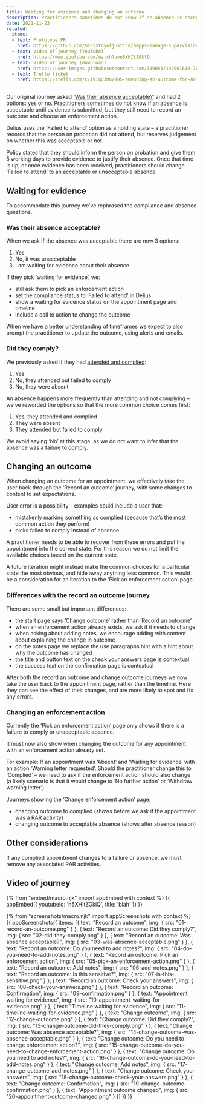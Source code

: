 ```yaml
---
title: Waiting for evidence and changing an outcome
description: Practitioners sometimes do not know if an absence is acceptable until evidence is submitted
date: 2021-11-23
related:
  items:
  - text: Prototype PR
    href: https://github.com/ministryofjustice/hmpps-manage-supervisions-prototype/pull/390
  - text: Video of journey (YouTube)
    href: https://www.youtube.com/watch?v=n5XHItZGklQ
  - text: Video of journey (download)
    href: https://user-images.githubusercontent.com/319055/142901619-7cf8fe02-77ec-4b4b-9c4c-13ab3cfe97a2.mov
  - text: Trello ticket
    href: https://trello.com/c/IVIq03M6/995-amending-an-outcome-for-an-appointment-based-on-new-information
---
```


Our original journey asked ‘[Was their absence acceptable?](/record-an-outcome/#if-they-did-not-attend-was-absence-acceptable)’ and had 2 options: yes or no. Practitioners sometimes do not know if an absence is acceptable until evidence is submitted, but they still need to record an outcome and choose an enforcement action.

Delius uses the ‘Failed to attend’ option as a holding state – a practitioner records that the person on probation did not attend, but reserves judgement on whether this was acceptable or not.

Policy states that they should inform the person on probation and give them 5 working days to provide evidence to justify their absence. Once that time is up, or once evidence has been received, practitioners should change ‘Failed to attend’ to an acceptable or unacceptable absence.

## Waiting for evidence

To accommodate this journey we’ve rephrased the compliance and absence questions.

### Was their absence acceptable?

When we ask if the absence was acceptable there are now 3 options:

1. Yes
2. No, it was unacceptable
3. I am waiting for evidence about their absence

If they pick ‘waiting for evidence’, we:

- still ask them to pick an enforcement action
- set the compliance status to ‘Failed to attend’ in Delius
- show a waiting for evidence status on the appointment page and timeline
- include a call to action to change the outcome

When we have a better understanding of timeframes we expect to also prompt the practitioner to update the outcome, using alerts and emails.

### Did they comply?

We previously asked if they had [attended and complied](/record-an-outcome/#did-they-attend-and-comply):

1. Yes
2. No, they attended but failed to comply
3. No, they were absent

An absence happens more frequently than attending and not complying – we’ve reworded the options so that the more common choice comes first:

1. Yes, they attended and complied
2. They were absent
3. They attended but failed to comply

We avoid saying ‘No’ at this stage, as we do not want to infer that the absence was a failure to comply.

## Changing an outcome

When changing an outcome for an appointment, we effectively take the user back through the ‘Record an outcome’ journey, with some changes to content to set expectations.

User error is a possibility – examples could include a user that:

- mistakenly marking something as complied (because that’s the most common action they perform)
- picks failed to comply instead of absence

A practitioner needs to be able to recover from these errors and put the appointment into the correct state. For this reason we do not limit the available choices based on the current state.

A future iteration might instead make the common choices for a particular state the most obvious, and hide away anything less common. This would be a consideration for an iteration to the ‘Pick an enforcement action’ page.

### Differences with the record an outcome journey

There are some small but important differences:

- the start page says ‘Change outcome’ rather than ‘Record an outcome’
- when an enforcement action already exists, we ask if it needs to change
- when asking about adding notes, we encourage adding with content about explaining the change in outcome
- on the notes page we replace the use paragraphs hint with a hint about why the outcome has changed
- the title and button text on the check your answers page is contextual
- the success text on the confirmation page is contextual

After both the record an outcome and change outcome journeys we now take the user back to the appointment page, rather than the timeline. Here they can see the effect of their changes, and are more likely to spot and fix any errors.

### Changing an enforcement action

Currently the ‘Pick an enforcement action’ page only shows if there is a failure to comply or unacceptable absence.

It must now also show when changing the outcome for any appointment with an enforcement action already set.

For example: If an appointment was ‘Absent’ and ‘Waiting for evidence’ with an action ‘Warning letter requested’. Should the practitioner change this to ‘Complied’ – we need to ask if the enforcement action should also change (a likely scenario is that it would change to ‘No further action’ or ‘Withdraw warning letter’).

Journeys showing the ‘Change enforcement action’ page:

- changing outcome to complied (shows before we ask if the appointment was a RAR activity)
- changing outcome to acceptable absence (shows after absence reason)

## Other considerations

If any complied appointment changes to a failure or absence, we must remove any associated RAR activities.

## Video of journey

{% from "embed/macro.njk" import appEmbed with context %}
{{ appEmbed({
  youtubeId: 'n5XHItZGklQ',
  title: 'blah'
}) }}

{% from "screenshots/macro.njk" import appScreenshots with context %}
{{ appScreenshots({
  items: [{
      text: "Record an outcome",
      img: { src: "01-record-an-outcome.png" }
    }, {
      text: "Record an outcome: Did they comply?",
      img: { src: "02-did-they-comply.png" }
    }, {
      text: "Record an outcome: Was absence acceptable?",
      img: { src: "03-was-absence-acceptable.png" }
    }, {
      text: "Record an outcome: Do you need to add notes?",
      img: { src: "04-do-you-need-to-add-notes.png" }
    }, {
      text: "Record an outcome: Pick an enforcement action",
      img: { src: "05-pick-an-enforcement-action.png" }
    }, {
      text: "Record an outcome: Add notes",
      img: { src: "06-add-notes.png" }
    }, {
      text: "Record an outcome: Is this sensitive?",
      img: { src: "07-is-this-sensitive.png" }
    }, {
      text: "Record an outcome: Check your answers",
      img: { src: "08-check-your-answers.png" }
    }, {
      text: "Record an outcome: Confirmation",
      img: { src: "09-confirmation.png" }
    }, {
      text: "Appointment waiting for evidence",
      img: { src: "10-appointment-waiting-for-evidence.png" }
    }, {
      text: "Timeline waiting for evidence",
      img: { src: "11-timeline-waiting-for-evidence.png" }
    }, {
      text: "Change outcome",
      img: { src: "12-change-outcome.png" }
    }, {
      text: "Change outcome: Did they comply?",
      img: { src: "13-change-outcome-did-they-comply.png" }
    }, {
      text: "Change outcome: Was absence acceptable?",
      img: { src: "14-change-outcome-was-absence-acceptable.png" }
    }, {
      text: "Change outcome: Do you need to change enforcement action?",
      img: { src: "15-change-outcome-do-you-need-to-change-enforcement-action.png" }
    }, {
      text: "Change outcome: Do you need to add notes?",
      img: { src: "16-change-outcome-do-you-need-to-add-notes.png" }
    }, {
      text: "Change outcome: Add notes",
      img: { src: "17-change-outcome-add-notes.png" }
    }, {
      text: "Change outcome: Check your answers",
      img: { src: "18-change-outcome-check-your-answers.png" }
    }, {
      text: "Change outcome: Confirmation",
      img: { src: "19-change-outcome-confirmation.png" }
    }, {
      text: "Appointment outcome changed",
      img: { src: "20-appointment-outcome-changed.png" }
    }]
}) }}
